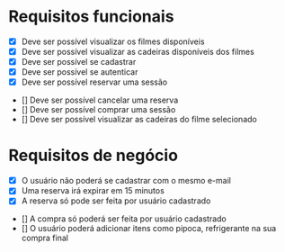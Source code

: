  
 # Requisitos funcionais
 - [x] Deve ser possível visualizar os filmes disponíveis
 - [x] Deve ser possível visualizar as cadeiras disponíveis dos filmes
 - [x] Deve ser possível se cadastrar
 - [x] Deve ser possível se autenticar
 - [x] Deve ser possível reservar uma sessão
 - [] Deve ser possível cancelar uma reserva
 - [] Deve ser possível comprar uma sessão
 - [] Deve ser possível visualizar as cadeiras do filme selecionado
  


 # Requisitos de negócio
 - [x] O usuário não poderá se cadastrar com o mesmo e-mail
 - [x] Uma reserva irá expirar em 15 minutos
 - [x] A reserva só pode ser feita por usuário cadastrado
 - [] A compra só poderá ser feita por usuário cadastrado
 - [] O usuário poderá adicionar itens como pipoca, refrigerante na sua compra final